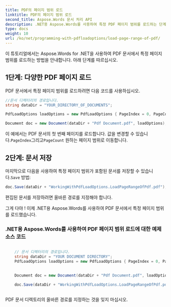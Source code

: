 ```yaml
---
title: PDF의 페이지 범위 로드
linktitle: PDF의 페이지 범위 로드
second_title: Aspose.Words 문서 처리 API
description: .NET용 Aspose.Words를 사용하여 특정 PDF 페이지 범위를 로드하는 단계별 가이드입니다.
type: docs
weight: 10
url: /ko/net/programming-with-pdfloadoptions/load-page-range-of-pdf/
---
```


이 튜토리얼에서는 Aspose.Words for .NET을 사용하여 PDF 문서에서 특정 페이지 범위를 로드하는 방법을 안내합니다. 아래 단계를 따르십시오.

## 1단계: 다양한 PDF 페이지 로드

PDF 문서에서 특정 페이지 범위를 로드하려면 다음 코드를 사용하십시오.

```csharp
//문서 디렉터리의 경로입니다.
string dataDir = "YOUR_DIRECTORY_OF_DOCUMENTS";

PdfLoadOptions loadOptions = new PdfLoadOptions { PageIndex = 0, PageCount = 1 };

Document doc = new Document(dataDir + "Pdf Document.pdf", loadOptions);
```

 이 예에서는 PDF 문서의 첫 번째 페이지를 로드합니다. 값을 변경할 수 있습니다.`PageIndex`그리고`PageCount` 원하는 페이지 범위로 이동합니다.

## 2단계: 문서 저장

 마지막으로 다음을 사용하여 특정 페이지 범위가 포함된 문서를 저장할 수 있습니다.`Save` 방법:

```csharp
doc.Save(dataDir + "WorkingWithPdfLoadOptions.LoadPageRangeOfPdf.pdf");
```

편집된 문서를 저장하려면 올바른 경로를 지정해야 합니다.

그게 다야 ! 이제 .NET용 Aspose.Words를 사용하여 PDF 문서에서 특정 페이지 범위를 로드했습니다.

### .NET용 Aspose.Words를 사용하여 PDF 페이지 범위 로드에 대한 예제 소스 코드

```csharp

	// 문서 디렉터리의 경로입니다.
	string dataDir = "YOUR DOCUMENT DIRECTORY";
	PdfLoadOptions loadOptions = new PdfLoadOptions { PageIndex = 0, PageCount = 1 };

	
	Document doc = new Document(dataDir + "Pdf Document.pdf", loadOptions);

	doc.Save(dataDir + "WorkingWithPdfLoadOptions.LoadPageRangeOfPdf.pdf");
   
```
PDF 문서 디렉토리의 올바른 경로를 지정하는 것을 잊지 마십시오.



